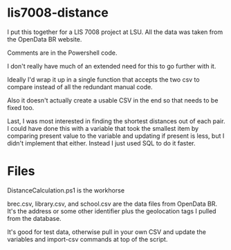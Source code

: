 # lis7008-distance

I put this together for a LIS 7008 project at LSU.
All the data was taken from the OpenData BR website.

Comments are in the Powershell code.

I don't really have much of an extended need for this to go further with it.

Ideally I'd wrap it up in a single function that accepts the two csv to compare instead of all the redundant manual code.

Also it doesn't actually create a usable CSV in the end so that needs to be fixed too.

Last, I was most interested in finding the shortest distances out of each pair. I could have done this with a variable that took the smallest item by comparing present value to the variable and updating if present is less, but I didn't implement that either. Instead I just used SQL to do it faster.

# Files

DistanceCalculation.ps1 is the workhorse

brec.csv, library.csv, and school.csv are the data files from OpenData BR. It's the address or some other identifier plus the geolocation tags I pulled from the database.

It's good for test data, otherwise pull in your own CSV and update the variables and import-csv commands at top of the script.